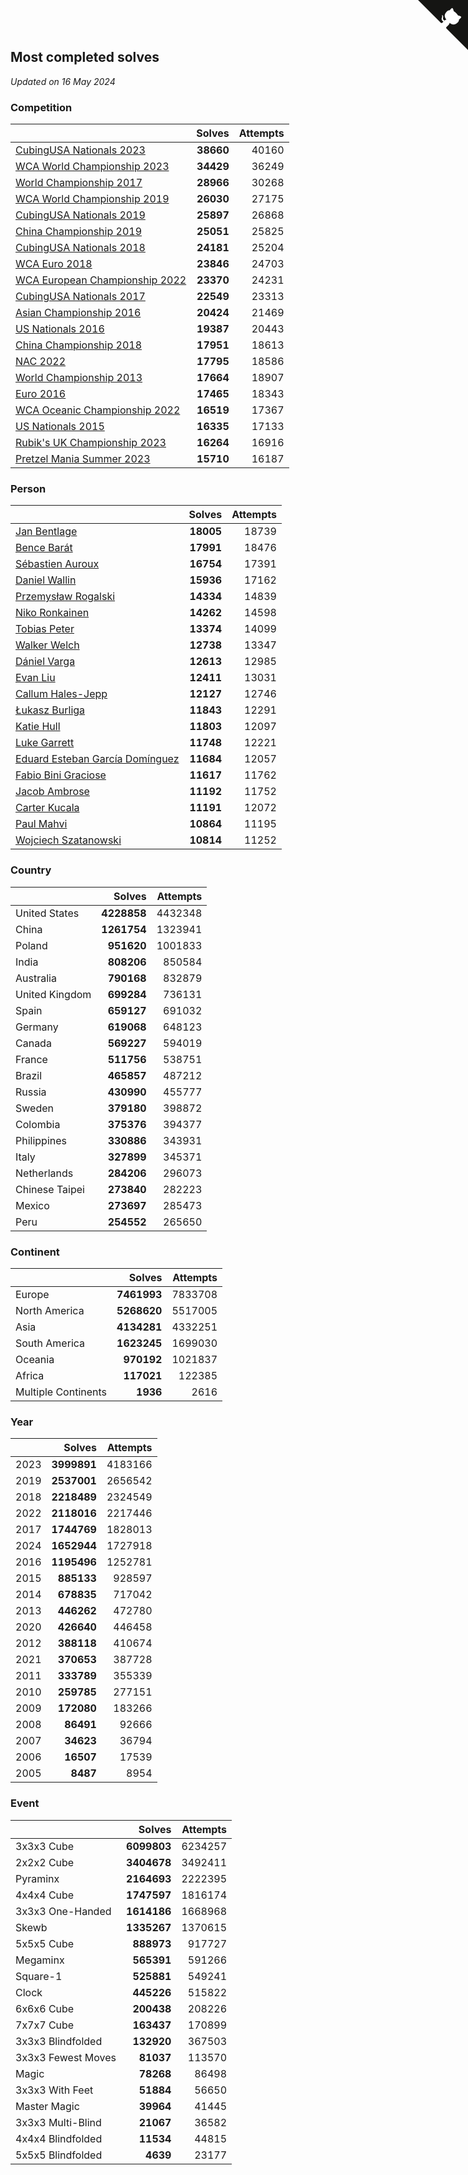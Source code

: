 ## Most completed solves

*Updated on 16 May 2024*


### Competition

|  | Solves | Attempts |
| :--- | ---: | ---: |
| [CubingUSA Nationals 2023](https://www.worldcubeassociation.org/competitions/CubingUSANationals2023) | **38660** | 40160 |
| [WCA World Championship 2023](https://www.worldcubeassociation.org/competitions/WC2023) | **34429** | 36249 |
| [World Championship 2017](https://www.worldcubeassociation.org/competitions/WC2017) | **28966** | 30268 |
| [WCA World Championship 2019](https://www.worldcubeassociation.org/competitions/WC2019) | **26030** | 27175 |
| [CubingUSA Nationals 2019](https://www.worldcubeassociation.org/competitions/CubingUSANationals2019) | **25897** | 26868 |
| [China Championship 2019](https://www.worldcubeassociation.org/competitions/ChinaChampionship2019) | **25051** | 25825 |
| [CubingUSA Nationals 2018](https://www.worldcubeassociation.org/competitions/CubingUSANationals2018) | **24181** | 25204 |
| [WCA Euro 2018](https://www.worldcubeassociation.org/competitions/Euro2018) | **23846** | 24703 |
| [WCA European Championship 2022](https://www.worldcubeassociation.org/competitions/Euro2022) | **23370** | 24231 |
| [CubingUSA Nationals 2017](https://www.worldcubeassociation.org/competitions/CubingUSANationals2017) | **22549** | 23313 |
| [Asian Championship 2016](https://www.worldcubeassociation.org/competitions/AsianChampionship2016) | **20424** | 21469 |
| [US Nationals 2016](https://www.worldcubeassociation.org/competitions/USNationals2016) | **19387** | 20443 |
| [China Championship 2018](https://www.worldcubeassociation.org/competitions/ChinaChampionship2018) | **17951** | 18613 |
| [NAC 2022](https://www.worldcubeassociation.org/competitions/NAC2022) | **17795** | 18586 |
| [World Championship 2013](https://www.worldcubeassociation.org/competitions/WC2013) | **17664** | 18907 |
| [Euro 2016](https://www.worldcubeassociation.org/competitions/Euro2016) | **17465** | 18343 |
| [WCA Oceanic Championship 2022](https://www.worldcubeassociation.org/competitions/OC2022) | **16519** | 17367 |
| [US Nationals 2015](https://www.worldcubeassociation.org/competitions/USNationals2015) | **16335** | 17133 |
| [Rubik's UK Championship 2023](https://www.worldcubeassociation.org/competitions/RubiksUKChampionship2023) | **16264** | 16916 |
| [Pretzel Mania Summer 2023](https://www.worldcubeassociation.org/competitions/PretzelManiaSummer2023) | **15710** | 16187 |

### Person

|  | Solves | Attempts |
| :--- | ---: | ---: |
| [Jan Bentlage](https://www.worldcubeassociation.org/persons/2010BENT01) | **18005** | 18739 |
| [Bence Barát](https://www.worldcubeassociation.org/persons/2008BARA01) | **17991** | 18476 |
| [Sébastien Auroux](https://www.worldcubeassociation.org/persons/2008AURO01) | **16754** | 17391 |
| [Daniel Wallin](https://www.worldcubeassociation.org/persons/2013WALL03) | **15936** | 17162 |
| [Przemysław Rogalski](https://www.worldcubeassociation.org/persons/2013ROGA02) | **14334** | 14839 |
| [Niko Ronkainen](https://www.worldcubeassociation.org/persons/2010RONK01) | **14262** | 14598 |
| [Tobias Peter](https://www.worldcubeassociation.org/persons/2014PETE03) | **13374** | 14099 |
| [Walker Welch](https://www.worldcubeassociation.org/persons/2011WELC01) | **12738** | 13347 |
| [Dániel Varga](https://www.worldcubeassociation.org/persons/2008VARG01) | **12613** | 12985 |
| [Evan Liu](https://www.worldcubeassociation.org/persons/2009LIUE01) | **12411** | 13031 |
| [Callum Hales-Jepp](https://www.worldcubeassociation.org/persons/2012HALE01) | **12127** | 12746 |
| [Łukasz Burliga](https://www.worldcubeassociation.org/persons/2013BURL01) | **11843** | 12291 |
| [Katie Hull](https://www.worldcubeassociation.org/persons/2010HULL01) | **11803** | 12097 |
| [Luke Garrett](https://www.worldcubeassociation.org/persons/2017GARR05) | **11748** | 12221 |
| [Eduard Esteban García Domínguez](https://www.worldcubeassociation.org/persons/2011EDUA01) | **11684** | 12057 |
| [Fabio Bini Graciose](https://www.worldcubeassociation.org/persons/2010GRAC02) | **11617** | 11762 |
| [Jacob Ambrose](https://www.worldcubeassociation.org/persons/2010AMBR01) | **11192** | 11752 |
| [Carter Kucala](https://www.worldcubeassociation.org/persons/2015KUCA01) | **11191** | 12072 |
| [Paul Mahvi](https://www.worldcubeassociation.org/persons/2012MAHV01) | **10864** | 11195 |
| [Wojciech Szatanowski](https://www.worldcubeassociation.org/persons/2011SZAT01) | **10814** | 11252 |

### Country

|  | Solves | Attempts |
| :--- | ---: | ---: |
| United States | **4228858** | 4432348 |
| China | **1261754** | 1323941 |
| Poland | **951620** | 1001833 |
| India | **808206** | 850584 |
| Australia | **790168** | 832879 |
| United Kingdom | **699284** | 736131 |
| Spain | **659127** | 691032 |
| Germany | **619068** | 648123 |
| Canada | **569227** | 594019 |
| France | **511756** | 538751 |
| Brazil | **465857** | 487212 |
| Russia | **430990** | 455777 |
| Sweden | **379180** | 398872 |
| Colombia | **375376** | 394377 |
| Philippines | **330886** | 343931 |
| Italy | **327899** | 345371 |
| Netherlands | **284206** | 296073 |
| Chinese Taipei | **273840** | 282223 |
| Mexico | **273697** | 285473 |
| Peru | **254552** | 265650 |

### Continent

|  | Solves | Attempts |
| :--- | ---: | ---: |
| Europe | **7461993** | 7833708 |
| North America | **5268620** | 5517005 |
| Asia | **4134281** | 4332251 |
| South America | **1623245** | 1699030 |
| Oceania | **970192** | 1021837 |
| Africa | **117021** | 122385 |
| Multiple Continents | **1936** | 2616 |

### Year

|  | Solves | Attempts |
| :--- | ---: | ---: |
| 2023 | **3999891** | 4183166 |
| 2019 | **2537001** | 2656542 |
| 2018 | **2218489** | 2324549 |
| 2022 | **2118016** | 2217446 |
| 2017 | **1744769** | 1828013 |
| 2024 | **1652944** | 1727918 |
| 2016 | **1195496** | 1252781 |
| 2015 | **885133** | 928597 |
| 2014 | **678835** | 717042 |
| 2013 | **446262** | 472780 |
| 2020 | **426640** | 446458 |
| 2012 | **388118** | 410674 |
| 2021 | **370653** | 387728 |
| 2011 | **333789** | 355339 |
| 2010 | **259785** | 277151 |
| 2009 | **172080** | 183266 |
| 2008 | **86491** | 92666 |
| 2007 | **34623** | 36794 |
| 2006 | **16507** | 17539 |
| 2005 | **8487** | 8954 |

### Event

|  | Solves | Attempts |
| :--- | ---: | ---: |
| 3x3x3 Cube | **6099803** | 6234257 |
| 2x2x2 Cube | **3404678** | 3492411 |
| Pyraminx | **2164693** | 2222395 |
| 4x4x4 Cube | **1747597** | 1816174 |
| 3x3x3 One-Handed | **1614186** | 1668968 |
| Skewb | **1335267** | 1370615 |
| 5x5x5 Cube | **888973** | 917727 |
| Megaminx | **565391** | 591266 |
| Square-1 | **525881** | 549241 |
| Clock | **445226** | 515822 |
| 6x6x6 Cube | **200438** | 208226 |
| 7x7x7 Cube | **163437** | 170899 |
| 3x3x3 Blindfolded | **132920** | 367503 |
| 3x3x3 Fewest Moves | **81037** | 113570 |
| Magic | **78268** | 86498 |
| 3x3x3 With Feet | **51884** | 56650 |
| Master Magic | **39964** | 41445 |
| 3x3x3 Multi-Blind | **21067** | 36582 |
| 4x4x4 Blindfolded | **11534** | 44815 |
| 5x5x5 Blindfolded | **4639** | 23177 |


<a href="https://github.com/jonatanklosko/wca_statistics" class="github-corner" aria-label="View source on Github"><svg width="80" height="80" viewBox="0 0 250 250" style="fill:#151513; color:#fff; position: absolute; top: 0; border: 0; right: 0;" aria-hidden="true"><path d="M0,0 L115,115 L130,115 L142,142 L250,250 L250,0 Z"></path><path d="M128.3,109.0 C113.8,99.7 119.0,89.6 119.0,89.6 C122.0,82.7 120.5,78.6 120.5,78.6 C119.2,72.0 123.4,76.3 123.4,76.3 C127.3,80.9 125.5,87.3 125.5,87.3 C122.9,97.6 130.6,101.9 134.4,103.2" fill="currentColor" style="transform-origin: 130px 106px;" class="octo-arm"></path><path d="M115.0,115.0 C114.9,115.1 118.7,116.5 119.8,115.4 L133.7,101.6 C136.9,99.2 139.9,98.4 142.2,98.6 C133.8,88.0 127.5,74.4 143.8,58.0 C148.5,53.4 154.0,51.2 159.7,51.0 C160.3,49.4 163.2,43.6 171.4,40.1 C171.4,40.1 176.1,42.5 178.8,56.2 C183.1,58.6 187.2,61.8 190.9,65.4 C194.5,69.0 197.7,73.2 200.1,77.6 C213.8,80.2 216.3,84.9 216.3,84.9 C212.7,93.1 206.9,96.0 205.4,96.6 C205.1,102.4 203.0,107.8 198.3,112.5 C181.9,128.9 168.3,122.5 157.7,114.1 C157.9,116.9 156.7,120.9 152.7,124.9 L141.0,136.5 C139.8,137.7 141.6,141.9 141.8,141.8 Z" fill="currentColor" class="octo-body"></path></svg></a><style>.github-corner:hover .octo-arm{animation:octocat-wave 560ms ease-in-out}@keyframes octocat-wave{0%,100%{transform:rotate(0)}20%,60%{transform:rotate(-25deg)}40%,80%{transform:rotate(10deg)}}@media (max-width:500px){.github-corner:hover .octo-arm{animation:none}.github-corner .octo-arm{animation:octocat-wave 560ms ease-in-out}}</style>
